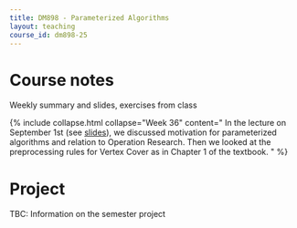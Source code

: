 ```yaml
---
title: DM898 - Parameterized Algorithms
layout: teaching
course_id: dm898-25
---
```


# Course notes

Weekly summary and slides, exercises from class

{% include collapse.html collapse="Week 36" content="
In the lecture on September 1st (see [slides](lecture1.pdf)), we discussed motivation for parameterized algorithms
and relation to Operation Research. Then we looked at the preprocessing rules for Vertex Cover as in Chapter 1 of the textbook.
"
%}

# Project

TBC: Information on the semester project

